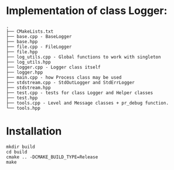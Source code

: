 # Implementation of class Logger:

    .
    ├── CMakeLists.txt
    ├── base.cpp - BaseLogger
    ├── base.hpp
    ├── file.cpp - FileLogger
    ├── file.hpp
    ├── log_utils.cpp - Global functions to work with singleton
    ├── log_utils.hpp
    ├── logger.cpp - Logger class itself
    ├── logger.hpp
    ├── main.cpp - how Process class may be used
    ├── stdstream.cpp - StdOutLogger and StdErrLogger
    ├── stdstream.hpp
    ├── test.cpp - tests for class Logger and Helper classes
    ├── test.hpp
    ├── tools.cpp - Level and Message classes + pr_debug function.
    └── tools.hpp

# Installation

    mkdir build
    cd build
    cmake .. -DCMAKE_BUILD_TYPE=Release
    make